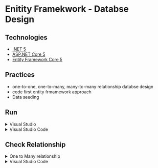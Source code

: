 # Enitity Framekwork - Databse Design

## Technologies

-   [.NET 5](https://dotnet.microsoft.com/download)
-   [ASP.NET Core 5](https://docs.microsoft.com/en-us/aspnet/core)
-   [Entity Framework Core 5](https://docs.microsoft.com/en-us/ef/core)

## Practices

-   one-to-one, one-to-many, many-to-many relationship databse design
-   code first entity frmamework approach
-   Data seeding

## Run

<details>
<summary>Visual Studio</summary>

#### Prerequisites

-   [Visual Studio](https://visualstudio.microsoft.com/downloads/)
-   [.NET 5 SDK](https://dotnet.microsoft.com/download/dotnet/5.0)
-   [SQL Server](https://go.microsoft.com/fwlink/?linkid=866662)

#### Steps

1. Open **EntityFramework.Database.Design.sln** in Visual Studio.
2. Open nuget package console
3. Run commands migration commands  
   `Add-Migration InitialCreate`  
   `Update-Database`
4. Verify that database is created with seed dada
5. Run the project

</details>

<details>
<summary>Visual Studio Code</summary>

#### Prerequisites

-   [.NET 5 SDK](https://dotnet.microsoft.com/download/dotnet/5.0)
-   [SQL Server](https://go.microsoft.com/fwlink/?linkid=866662)
-   [Visual Studio Code](https://code.visualstudio.com)
-   [C# Extension](https://marketplace.visualstudio.com/items?itemName=ms-vscode.csharp)

#### Steps

1. Open directory **entity-framework-database-design** in vs code
2. Open Integrated Terminal under **EntityFramework.Database.Design** directiory
3. Run commands migration commands  
   `dotnet tool install --global dotnet-ef `  
   `dotnet ef migrations add InitialCreate `  
   `dotnet ef database update`
4. Verify that database is created with seed data

</details>

## Check Relationship

<details>
<summary>One to Many relationship</summary>

#### Department and Employee

-  One Employee is associated only one department
-  One Department has many Employees
-  So we need to add reference in Employees (many) table

#### Employee table after seeding

![one-to-many](./resources/one-to-many.jpg)

</details>

<details>
<summary>Visual Studio Code</summary>

#### Prerequisites

-   [.NET 5 SDK](https://dotnet.microsoft.com/download/dotnet/5.0)
-   [SQL Server](https://go.microsoft.com/fwlink/?linkid=866662)
-   [Visual Studio Code](https://code.visualstudio.com)
-   [C# Extension](https://marketplace.visualstudio.com/items?itemName=ms-vscode.csharp)

#### Steps

1. Open directory **entity-framework-database-design** in vs code
2. Open Integrated Terminal under **EntityFramework.Database.Design** directiory
3. Run commands migration commands  
   `dotnet tool install --global dotnet-ef `  
   `dotnet ef migrations add InitialCreate `  
   `dotnet ef database update`
4. Verify that database is created with seed data

</details>
